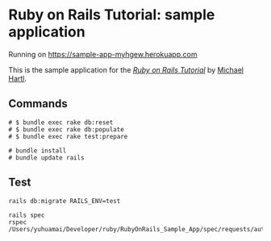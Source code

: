 # Ruby on Rails Tutorial: sample application

Running on https://sample-app-myhgew.herokuapp.com

This is the sample application for
the [*Ruby on Rails Tutorial*](http://railstutorial.org/)
by [Michael Hartl](http://michaelhartl.com/).

## Commands

```
# $ bundle exec rake db:reset
# $ bundle exec rake db:populate
# $ bundle exec rake test:prepare

# bundle install
# bundle update rails
```

## Test

```
rails db:migrate RAILS_ENV=test

rails spec
rspec /Users/yuhuamai/Developer/ruby/RubyOnRails_Sample_App/spec/requests/authentication_pages_spec.rb
```
